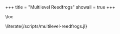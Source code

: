 +++
title = "Multilevel Reedfrogs"
showall = true
+++

\toc

\literate{/scripts/multilevel-reedfrogs.jl}
